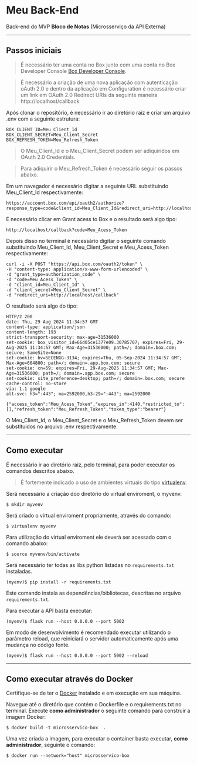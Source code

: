 # Meu Back-End

Back-end do MVP **Bloco de Notas** (Microsserviço da API Externa)

---
## Passos iniciais

> É necessário ter uma conta no Box junto com uma conta no Box Developer Console [Box Developer Console](https://app.box.com/developers/console).

> É necessário a criação de uma nova aplicação com autenticação oAuth 2.0 e dentro da aplicação em Configuration é necessário criar um link em OAuth 2.0 Redirect URIs da seguinte maneira http://localhost/callback

Após clonar o repositório, é necessário ir ao diretório raiz e criar um arquivo .env com a seguinte estrutura:

```
BOX_CLIENT_ID=Meu_Client_Id
BOX_CLIENT_SECRET=Meu_Client_Secret
BOX_REFRESH_TOKEN=Meu_Refresh_Token
```

> O Meu_Client_Id e o Meu_Client_Secret podem ser adiquiridos em OAuth 2.0 Credentials.

> Para adiquirir o Meu_Refresh_Token é necessário seguir os passos abaixo.

Em um navegador é necessário digitar a seguinte URL substituindo Meu_Client_Id respectivamente:

```
https://account.box.com/api/oauth2/authorize?response_type=code&client_id=Meu_Client_Id&redirect_uri=http://localhost/callback
```
É necessário clicar em Grant acess to Box e o resultado será algo tipo:

```
http://localhost/callback?code=Meu_Acess_Token
```

Depois disso no terminal é necessário digitar o seguinte comando substituindo Meu_Client_Id, Meu_Client_Secret e Meu_Acess_Token respectivamente:

```
curl -i -X POST "https://api.box.com/oauth2/token" \
-H "content-type: application/x-www-form-urlencoded" \
-d "grant_type=authorization_code" \
-d "code=Meu_Acess_Token" \
-d "client_id=Meu_Client_Id" \
-d "client_secret=Meu_Client_Secret" \
-d "redirect_uri=http://localhost/callback"
```

O resultado será algo do tipo:

```
HTTP/2 200
date: Thu, 29 Aug 2024 11:34:57 GMT
content-type: application/json
content-length: 193
strict-transport-security: max-age=31536000
set-cookie: box_visitor_id=66d05ce1377e09.30785707; expires=Fri, 29-Aug-2025 11:34:57 GMT; Max-Age=31536000; path=/; domain=.box.com; secure; SameSite=None
set-cookie: bv=SECENGG-3134; expires=Thu, 05-Sep-2024 11:34:57 GMT; Max-Age=604800; path=/; domain=.app.box.com; secure
set-cookie: cn=59; expires=Fri, 29-Aug-2025 11:34:57 GMT; Max-Age=31536000; path=/; domain=.app.box.com; secure
set-cookie: site_preference=desktop; path=/; domain=.box.com; secure
cache-control: no-store
via: 1.1 google
alt-svc: h3=":443"; ma=2592000,h3-29=":443"; ma=2592000

{"access_token":"Meu_Acess_Token","expires_in":4140,"restricted_to":[],"refresh_token":"Meu_Refresh_Token","token_type":"bearer"}
```

O Meu_Client_Id, o Meu_Client_Secret e o Meu_Refresh_Token devem ser substituidos no arquivo .env respectivamente.

---
## Como executar

É necessário ir ao diretório raiz, pelo terminal, para poder executar os comandos descritos abaixo.

> É fortemente indicado o uso de ambientes virtuais do tipo [virtualenv](https://virtualenv.pypa.io/en/latest/installation.html).


Será necessário a criação doo diretório do virtual enviroment, o myvenv.

```
$ mkdir myvenv
```

Será criado o virtual enviroment propriamente, através do comando:

```
$ virtualenv myvenv
```

Para utilização do virtual enviroment ele deverá ser acessado com o comando abaixo:

```
$ source myvenv/bin/activate
```

Será necessário ter todas as libs python listadas no `requirements.txt` instaladas.

```
(myenv)$ pip install -r requirements.txt
```

Este comando instala as dependências/bibliotecas, descritas no arquivo `requirements.txt`.

Para executar a API  basta executar:

```
(myenv)$ flask run --host 0.0.0.0 --port 5002
```

Em modo de desenvolvimento é recomendado executar utilizando o parâmetro reload, que reiniciará o servidor automaticamente após uma mudança no código fonte. 

```
(myenv)$ flask run --host 0.0.0.0 --port 5002 --reload
```

---
## Como executar através do Docker

Certifique-se de ter o [Docker](https://docs.docker.com/engine/install/) instalado e em execução em sua máquina.

Navegue até o diretório que contém o Dockerfile e o requirements.txt no terminal.
Execute **como administrador** o seguinte comando para construir a imagem Docker:

```
$ docker build -t microsservico-box  .
```

Uma vez criada a imagem, para executar o container basta executar, **como administrador**, seguinte o comando:

```
$ docker run --network="host" microsservico-box
```
